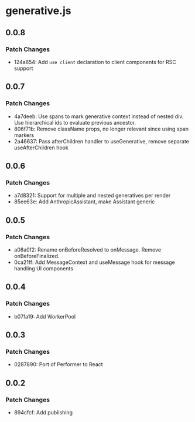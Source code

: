 # generative.js

## 0.0.8

### Patch Changes

- 124a654: Add `use client` declaration to client components for RSC support

## 0.0.7

### Patch Changes

- 4a7deeb: Use spans to mark generative context instead of nested div.
  Use hierarchical ids to evaluate previous ancestor.
- 806f71b: Remove className props, no longer relevant since using span markers
- 2a46637: Pass afterChildren handler to useGenerative, remove separate useAfterChildren hook

## 0.0.6

### Patch Changes

- a7d8321: Support for multiple and nested generatives per render
- 85ee63e: Add AnthropicAssistant, make Assistant generic

## 0.0.5

### Patch Changes

- a08a0f2: Rename onBeforeResolved to onMessage. Remove onBeforeFinalized.
- 0ca21ff: Add MessageContext and useMessage hook for message handling UI components

## 0.0.4

### Patch Changes

- b07fa19: Add WorkerPool

## 0.0.3

### Patch Changes

- 0287890: Port of Performer to React

## 0.0.2

### Patch Changes

- 894cfcf: Add publishing
